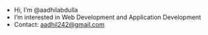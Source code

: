 - Hi, I’m @aadhilabdulla
- I’m interested in Web Development and Application Development
- Contact: aadhil242@gmail.com

<!---
aadhilabdulla/aadhilabdulla is a ✨ special ✨ repository because its `README.md` (this file) appears on your GitHub profile.
You can click the Preview link to take a look at your changes.
--->
